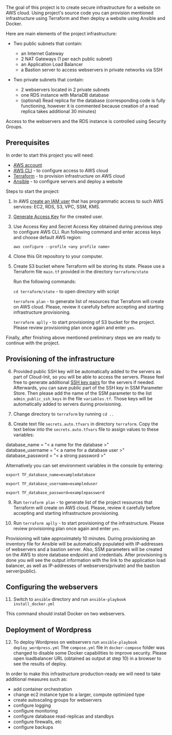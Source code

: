 The goal of this project is to create secure infrastructure for a website on AWS cloud.
Using project's source code you can provision mentioned infrastructure using Terraform and then deploy a website using Ansible and Docker.

Here are main elements of the project infrastructure:

* Two public subnets that contain:
    - an Internet Gateway
    - 2 NAT Gateways (1 per each public subnet)
    - an Application Load Balancer
    - a Bastion server to access webservers in private networks via SSH


* Two private subnets that contain:
    - 2 webservers located in 2 private subnets
    - one RDS instance with MariaDB database
    - (optional) Read replica for the database (corresponding code is fully functioning, however it is commented because creation of a read replica takes additional 30 minutes)

Access to the webservers and the RDS instance is controlled using Security Groups.

## **Prerequisites**

In order to start this project you will need:
- [AWS account](https://aws.amazon.com/free/)
- [AWS CLI](https://docs.aws.amazon.com/cli/latest/userguide/getting-started-install.html) - to configure access to AWS cloud
- [Terraform](https://developer.hashicorp.com/terraform/downloads) - to provision infrastructure on AWS cloud
- [Ansible](https://docs.ansible.com/ansible/latest/installation_guide/index.html) - to configure servers and deploy a website

Steps to start the project:

1. In AWS [create an IAM user](https://docs.aws.amazon.com/IAM/latest/UserGuide/id_users_create.html) that has programmatic access to such AWS services: EC2, RDS, S3, VPC, SSM, KMS.


2. [Generate Access Key](https://docs.aws.amazon.com/IAM/latest/UserGuide/id_credentials_access-keys.html) for the created user.


3. Use Access Key and Secret Access Key obtained during previous step to configure AWS CLI. 
   Run following command and enter access keys and choose default AWS region:

    `aws configure --profile <any profile name>`


4. Clone this Git repository to your computer.


5. Create S3 bucket where Terraform will be storing its state. 
   Please use a Terraform file `main.tf` provided in the directory `terraform/state`
    
   Run the following commands:
   
    `cd terraform/state` - to open directory with script
   
    `terraform plan` - to generate list of resources that Terraform will create on AWS cloud. Please, review it carefully before accepting and starting infrastructure provisioning.
    
    `terraform aplly` - to start provisioning of S3 bucket for the project. Please review provisioning plan once again and enter `yes`.
    
Finally, after finishing above mentioned preliminary steps we are ready to continue with the project.

## **Provisioning of the infrastructure**

6. Provided public SSH key will be automatically added to the servers as part of Cloud-Init, so you will be able to access the servers.
Please feel free to generate additional [SSH key pairs](https://docs.aws.amazon.com/AWSEC2/latest/UserGuide/create-key-pairs.html) for the servers if needed.
   Afterwards, you can save public part of the SSH key in SSM Parameter Store. Then please add the name of the SSM parameter to the list `admin_public_ssh_keys` in the file `variables.tf`.
   Those keys will be automatically added to servers during provisioning.


7. Change directory to `terraform` by running `cd ..`

   
8. Create text file `secrets.auto.tfvars` in directory `terraform`.
Copy the text below into the `secrets.auto.tfvars` file to assign values to these variables:
   
database_name     = "< a name for the database >"        
   database_username = "< a name for a database user >"               
   database_password = "< a strong password >"
   
Alternatively you can set environment variables in the console by entering:

`export TF_database_name=exampledatabase`

`export TF_database_username=exampleduser`

`export TF_database_password=examplepassword`
    
9. Run `terraform plan` - to generate list of the project resources that Terraform will create on AWS cloud. Please, review it carefully before accepting and starting infrastructure provisioning.


10. Run `terraform aplly` - to start provisioning of the infrastructure. Please review provisioning plan once again and enter `yes`.

Provisioning will take approximately 10 minutes. During provisioning an inventory file for Ansible will be automatically populated with IP-addresses of webservers and a bastion server.
Also, SSM parameters will be created on the AWS to store database endpoint and credentials.
After provisioning is done you will see the output information with the link to the application load balancer, as well as IP-addresses of webservers(private) and the bastion server(public).

## **Configuring the webservers**

11. Switch to `ansible` directory and run `ansible-playbook install_docker.yml`

This command should install Docker on two webservers.

## **Deployment of Wordpress**

12. To deploy Wordpress on webservers run `ansible-playbook deploy_wordpress.yml`
The `compose.yml` file in `docker-compose` folder was changed to disable some Docker capabilities to improve security. 
    Please open loadbalancer URL (obtained as output at step 10) in a browser to see the results of deploy.
    
In order to make this infrastructure production-ready we will need to take additional measures such as:

- add container orchestration
- change ec2 instance type to a larger, compute optimized type
- create autoscaling groups for webservers
- configure logging
- configure monitoring
- configure database read-replicas and standbys
- configure firewalls, etc
- configure backups